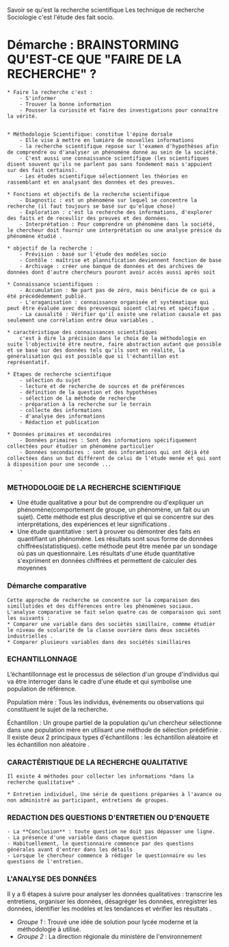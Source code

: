 
Savoir se qu'est la recherche scientifique
Les technique de recherche
Sociologie c'est l'étude des fait socio.

# Démarche : BRAINSTORMING QU'EST-CE QUE "FAIRE DE LA RECHERCHE" ?

	* Faire la recherche c'est :
		- S'informer
		- Trouver la bonne information
		- Pousser la curiosité et faire des investigations pour connaître la vérité.


	* Méthodologie Scientifique: constitue l'épine dorsale 
		- Elle vise à mettre en lumière de nouvelles informations
		- la recherche scientifique repose sur l'examen d'hypothèses afin de comprendre ou d'analyser un phénomène donné au sein de la société.
		- C'est aussi une connaissance scientifique (les scientifiques disent souvent qu'ils ne parlent pas sans fondement mais s'appuient sur des fait certains).
		- Les études scientifique sélectionnent les théories en rassemblant et en analysant des données et des preuves.

	* Fonctions et objectifs de la recherche scientifique
		- Diagnostic : est un phénomène sur lequel se concentre la recherche (il faut toujours se basé sur qu'elque chose)
		- Exploration : c'est la recherche des informations, d'explorer des faits et de receullir des preuves et des données.
		- Interprétation : Pour comprendre un phénomène dans la société, le chercheur doit fournir une interprétation ou une analyse présice du phénomène étudié .

	* objectif de la recherche :
		- Prévision : basé sur l'étude des modèles socio
		- Contôle : maîtrise et plannification deviennent fonction de base 
		- Archivage : créer une banque de données et des archives de  données dont d'autre chercheurs pouront avoir accès aussi après soit

	* Connaissance scientifiques :
		- Accumulation : Ne part pas de zéro, mais bénificie de ce qui a été précédédemment publié.
		- L'oraganisation : connaissance organisée et systématique qui peut être évaluée avec des preuvesqui soient claires et spécifique .
		- La causalité : Vérifier qu'il existe une relation causale et pas seulement une corrélation entre deux variables .
	
	* caractéristique des connaissances scientifiques
		c'est à dire la précision dans le choix de la méthodologie en suite l'objectivité être neutre, faire abstraction autant que possible et se basé sur des données tels qu'ils sont en réalité, la généralisation qui est possible que si l'échantillon est représentatif.

	* Etapes de recherche scientifique 
		- sélection du sujet
		- lecture et de recherche de sources et de préférences 
		- définition de la question et des hypothèses
		- sélection de la méthode de recherche
		- préparation à la recherche sur le terrain
		- collecte des informations 
		- d'analyse des informations
		- Rédaction et publication

	* Données primaires et secondaires 
		- Données primaires : Sont des informations spécifiquement collectées pour étudier un phénomène particulier
		- Données secondaires : sont des inforamtions qui ont déjà été collectées dans un but différent de celui de l'étude menée et qui sont à disposition pour une seconde ...
		-
### METHODOLOGIE DE LA RECHERCHE SCIENTIFIQUE

* Une étude qualitative a pour but de comprendre ou d'expliquer un phénomène(comportement de groupe, un phénomène, un fait ou un sujet). Cette méthode est plus descriptive et qui se concentre sur des interprétations, des expériences et leur significations .
* Une étude quantitative : sert à prouver ou démontrer des faits en quantifiant un phénomène. Les résultats sont sous forme de données chiffrées(statistiques). cette méthode peut être menée par un sondage où pas un questionnaire. Les résultats d'une étude quantitative s'expriment en données chiffrées et permettent de calculer des moyennes

### Démarche comparative 

	Cette approche de recherche se concentre sur la comparaison des simillutides et des différences entre les phénomènes sociaux. L'analyse comparative se fait selon quatre cas de comparaison qui sont les suivants :
	* Comparer une variable dans des sociètès simillaire, commme étudier le niveau de scolarité de la classe ouvrière dans deux sociétés industrielles .
	* Comparer plusieurs variables dans des sociétés simillaires

### ECHANTILLONNAGE

L’échantillonnage est le processus de sélection d'un groupe d'individus qui va être interroger dans le cadre d'une étude et qui symbolise une population de référence.

Population mère : Tous les individus, événements ou observations qui constituent le sujet de la recherche.

Échantillon : Un groupe partiel de la population qu'un chercheur sélectionne dans une population mère en utilisant une méthode de sélection prédéfinie . Il existe deux 2  principaux types  d'échantillons : les échantillon aléatoire et les échantillon non aléatoire .

### CARACTÉRISTIQUE DE LA RECHERCHE QUALITATIVE

	Il existe 4 méthodes pour collecter les informations *dans la recherche qualitative* .

	* Entretien individuel, Une série de questions préparées à l'avance ou non administré au participant, entretiens de groupes.


### REDACTION DES QUESTIONS D'ENTRETIEN OU D'ENQUETE

	- La **Conclusion** : toute question ne doit pas dépasser une ligne.
	- La présence d'une variable dans chaque question
	- Habituellement, le questionnaire commence par des questions générales avant d'entrer dans les détails
	- Lorsque le chercheur commence à rédiger le questionnaire ou les questions de l'entretien.


### L'ANALYSE DES DONNÉES


Il y a 6 étapes à suivre pour analyser les données qualitatives :
	transcrire les entretiens, organiser les données, désagréger les données, enregistrer les données, identifier les modèles et les tendances et vérifier les résultats .




















-  *Groupe 1* : Trouvé une idée de solution pour lycée moderne et la méthodologie à utilisé.
-  *Groupe 2* : La direction régionale du ministère de l'environnement